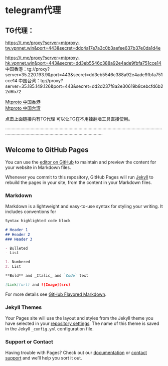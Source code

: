# telegram代理
## TG代理：
https://t.me/proxy?server=mtproxy-tw.vpnnet.win&port=443&secret=ddc4a17e7a3c0b3aefee637b37e0da1d4e

https://t.me/proxy?server=mtproxy-hk.vpnnet.win&port=443&secret=dd3eb5546c388a92e4ade9fbfa751cce14
中国香港：tg://proxy?server=35.220.193.9&port=443&secret=dd3eb5546c388a92e4ade9fbfa751cce14
中国台湾：tg://proxy?server=35.185.149.126&port=443&secret=dd2d237f8a2e30619b8cebcfd6b22d6b72


<a href="tg://proxy?server=mtproxy-hk.vpnnet.win&port=443&secret=dd3eb5546c388a92e4ade9fbfa751cce14">Mtproto 中国香港</a></br>
<a href="tg://proxy?server=mtproxy-tw.vpnnet.win&port=443&secret=dd2d237f8a2e30619b8cebcfd6b22d6b72">Mtproto 中国台湾</a>


点击上面链接内有TG代理 可以让TG在不用挂翻墙工具直接使用。

·········································································································································································································
## Welcome to GitHub Pages

You can use the [editor on GitHub](https://github.com/1187558419/first-visit/edit/master/README.md) to maintain and preview the content for your website in Markdown files.

Whenever you commit to this repository, GitHub Pages will run [Jekyll](https://jekyllrb.com/) to rebuild the pages in your site, from the content in your Markdown files.

### Markdown

Markdown is a lightweight and easy-to-use syntax for styling your writing. It includes conventions for

```markdown
Syntax highlighted code block

# Header 1
## Header 2
### Header 3

- Bulleted
- List

1. Numbered
2. List

**Bold** and _Italic_ and `Code` text

[Link](url) and ![Image](src)
```

For more details see [GitHub Flavored Markdown](https://guides.github.com/features/mastering-markdown/).

### Jekyll Themes

Your Pages site will use the layout and styles from the Jekyll theme you have selected in your [repository settings](https://github.com/1187558419/first-visit/settings). The name of this theme is saved in the Jekyll `_config.yml` configuration file.

### Support or Contact

Having trouble with Pages? Check out our [documentation](https://help.github.com/categories/github-pages-basics/) or [contact support](https://github.com/contact) and we’ll help you sort it out.
